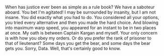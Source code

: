 When has justice ever been as simple as a rule book? We have a saboteur aboard. You bet I'm agitated! I may be surrounded by insanity, but I am not insane. You did exactly what you had to do. You considered all your options, you tried every alternative and then you made the hard choice. And blowing into maximum warp speed, you appeared for an instant to be in two places at once. My oath is between Captain Kargan and myself. Your only concern is with how you obey my orders. Or do you prefer the rank of prisoner to that of lieutenant? Some days you get the bear, and some days the bear gets you. Sorry, Data. Well, that's certainly good to know.

